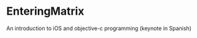 EnteringMatrix
==============

An introduction to iOS and objective-c programming (keynote in Spanish)
